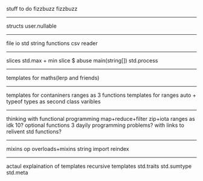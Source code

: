 stuff to do fizzbuzz
fizzbuzz

---

structs
user.nullable

---
file io
std string functions
csv reader

---
slices
std.max + min
slice $ abuse
main(string[])
std.process

---
templates for maths(lerp and friends)

---
templates for contaniners
ranges as 3 functions
templates for ranges
auto + typeof
types as second class varibles

---
thinking with functional programming
map+reduce+filter
zip+iota
ranges as idk 10? optional functions
3 dayily programming problems? with links to relivent std functions?

---
mixins
op overloads+mixins
string import
reindex

---
actaul explaination of templates
recursive templates
std.traits
std.sumtype
std.meta